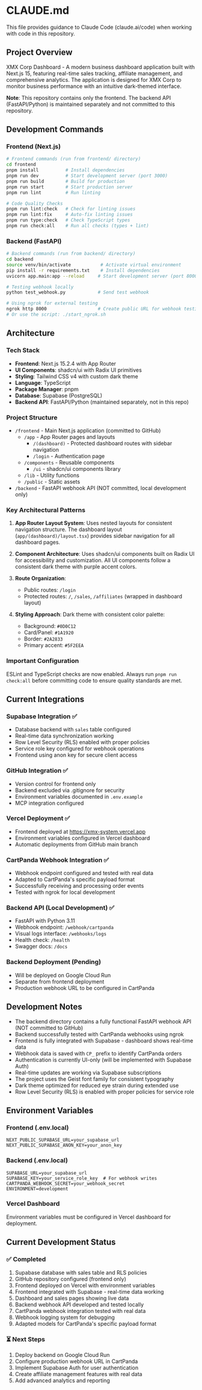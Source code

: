 # CLAUDE.md

This file provides guidance to Claude Code (claude.ai/code) when working with code in this repository.

## Project Overview

XMX Corp Dashboard - A modern business dashboard application built with Next.js 15, featuring real-time sales tracking, affiliate management, and comprehensive analytics. The application is designed for XMX Corp to monitor business performance with an intuitive dark-themed interface.

**Note**: This repository contains only the frontend. The backend API (FastAPI/Python) is maintained separately and not committed to this repository.

## Development Commands

### Frontend (Next.js)
```bash
# Frontend commands (run from frontend/ directory)
cd frontend
pnpm install          # Install dependencies
pnpm run dev          # Start development server (port 3000)
pnpm run build        # Build for production
pnpm run start        # Start production server
pnpm run lint         # Run linting

# Code Quality Checks
pnpm run lint:check   # Check for linting issues
pnpm run lint:fix     # Auto-fix linting issues
pnpm run type:check   # Check TypeScript types
pnpm run check:all    # Run all checks (types + lint)
```

### Backend (FastAPI)
```bash
# Backend commands (run from backend/ directory)
cd backend
source venv/bin/activate           # Activate virtual environment
pip install -r requirements.txt    # Install dependencies
uvicorn app.main:app --reload     # Start development server (port 8000)

# Testing webhook locally
python test_webhook.py            # Send test webhook

# Using ngrok for external testing
ngrok http 8000                   # Create public URL for webhook testing
# Or use the script: ./start_ngrok.sh
```

## Architecture

### Tech Stack
- **Frontend**: Next.js 15.2.4 with App Router
- **UI Components**: shadcn/ui with Radix UI primitives
- **Styling**: Tailwind CSS v4 with custom dark theme
- **Language**: TypeScript
- **Package Manager**: pnpm
- **Database**: Supabase (PostgreSQL)
- **Backend API**: FastAPI/Python (maintained separately, not in this repo)

### Project Structure
- `/frontend` - Main Next.js application (committed to GitHub)
  - `/app` - App Router pages and layouts
    - `/(dashboard)` - Protected dashboard routes with sidebar navigation
    - `/login` - Authentication page
  - `/components` - Reusable components
    - `/ui` - shadcn/ui components library
  - `/lib` - Utility functions
  - `/public` - Static assets
- `/backend` - FastAPI webhook API (NOT committed, local development only)

### Key Architectural Patterns

1. **App Router Layout System**: Uses nested layouts for consistent navigation structure. The dashboard layout (`app/(dashboard)/layout.tsx`) provides sidebar navigation for all dashboard pages.

2. **Component Architecture**: Uses shadcn/ui components built on Radix UI for accessibility and customization. All UI components follow a consistent dark theme with purple accent colors.

3. **Route Organization**: 
   - Public routes: `/login`
   - Protected routes: `/`, `/sales`, `/affiliates` (wrapped in dashboard layout)

4. **Styling Approach**: Dark theme with consistent color palette:
   - Background: `#0D0C12`
   - Card/Panel: `#1A1920`
   - Border: `#2A2833`
   - Primary accent: `#5F2EEA`

### Important Configuration

ESLint and TypeScript checks are now enabled. Always run `pnpm run check:all` before committing code to ensure quality standards are met.

## Current Integrations

### Supabase Integration ✅
- Database backend with `sales` table configured
- Real-time data synchronization working
- Row Level Security (RLS) enabled with proper policies
- Service role key configured for webhook operations
- Frontend using anon key for secure client access

### GitHub Integration ✅
- Version control for frontend only
- Backend excluded via .gitignore for security
- Environment variables documented in `.env.example`
- MCP integration configured

### Vercel Deployment ✅
- Frontend deployed at https://xmx-system.vercel.app
- Environment variables configured in Vercel dashboard
- Automatic deployments from GitHub main branch

### CartPanda Webhook Integration ✅
- Webhook endpoint configured and tested with real data
- Adapted to CartPanda's specific payload format
- Successfully receiving and processing order events
- Tested with ngrok for local development

### Backend API (Local Development) ✅
- FastAPI with Python 3.11
- Webhook endpoint: `/webhook/cartpanda`
- Visual logs interface: `/webhooks/logs`
- Health check: `/health`
- Swagger docs: `/docs`

### Backend Deployment (Pending)
- Will be deployed on Google Cloud Run
- Separate from frontend deployment
- Production webhook URL to be configured in CartPanda

## Development Notes

- The backend directory contains a fully functional FastAPI webhook API (NOT committed to GitHub)
- Backend successfully tested with CartPanda webhooks using ngrok
- Frontend is fully integrated with Supabase - dashboard shows real-time data
- Webhook data is saved with `CP_` prefix to identify CartPanda orders
- Authentication is currently UI-only (will be implemented with Supabase Auth)
- Real-time updates are working via Supabase subscriptions
- The project uses the Geist font family for consistent typography
- Dark theme optimized for reduced eye strain during extended use
- Row Level Security (RLS) is enabled with proper policies for service role

## Environment Variables

### Frontend (.env.local)
```
NEXT_PUBLIC_SUPABASE_URL=your_supabase_url
NEXT_PUBLIC_SUPABASE_ANON_KEY=your_anon_key
```

### Backend (.env.local)
```
SUPABASE_URL=your_supabase_url
SUPABASE_KEY=your_service_role_key  # For webhook writes
CARTPANDA_WEBHOOK_SECRET=your_webhook_secret
ENVIRONMENT=development
```

### Vercel Dashboard
Environment variables must be configured in Vercel dashboard for deployment.

## Current Development Status

### ✅ Completed
1. Supabase database with sales table and RLS policies
2. GitHub repository configured (frontend only)
3. Frontend deployed on Vercel with environment variables
4. Frontend integrated with Supabase - real-time data working
5. Dashboard and sales pages showing live data
6. Backend webhook API developed and tested locally
7. CartPanda webhook integration tested with real data
8. Webhook logging system for debugging
9. Adapted models for CartPanda's specific payload format

### ⏳ Next Steps
1. Deploy backend on Google Cloud Run
2. Configure production webhook URL in CartPanda
3. Implement Supabase Auth for user authentication
4. Create affiliate management features with real data
5. Add advanced analytics and reporting